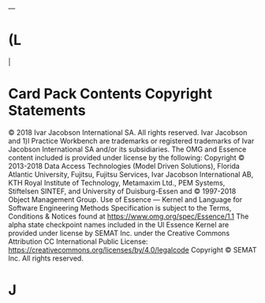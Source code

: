 —
# (L
|
# Card Pack Contents Copyright Statements
© 2018 Ivar Jacobson International SA. All rights reserved.
Ivar Jacobson and 1)l Practice Workbench are trademarks or registered trademarks of Ivar Jacobson International SA and/or its subsidiaries.
The OMG and Essence content included is provided under license by the following:
Copyright © 2013-2018 Data Access Technologies (Model Driven Solutions), Florida Atlantic University, Fujitsu, Fujitsu Services, Ivar Jacobson International AB, KTH Royal Institute of Technology, Metamaxim Ltd., PEM Systems, Stiftelsen SINTEF, and University of Duisburg-Essen and © 1997-2018 Object Management Group.
Use of Essence — Kernel and Language for Software Engineering Methods Specification is subject to the Terms, Conditions & Notices found at
https://www.omg.org/spec/Essence/1.1
The alpha state checkpoint names included in the Ul Essence Kernel are provided under license by SEMAT Inc. under the Creative Commons Attribution CC International Public License:
https://creativecommons.org/licenses/by/4.0/legalcode Copyright © SEMAT Inc. All rights reserved.
# J
